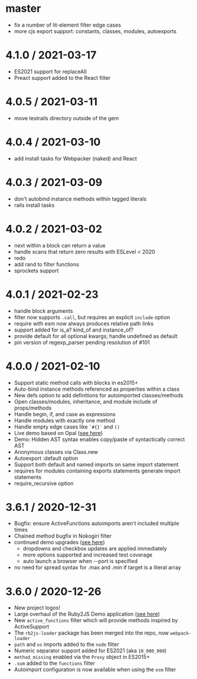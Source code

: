 # master

* fix a number of lit-element filter edge cases
* more cjs export support: constants, classes, modules, autoexports

# 4.1.0 / 2021-03-17

* ES2021 support for replaceAll
* Preact support added to the React filter

# 4.0.5 / 2021-03-11

* move testrails directory outside of the gem

# 4.0.4 / 2021-03-10

* add install tasks for Webpacker (naked) and React

# 4.0.3 / 2021-03-09

* don't autobind instance methods within tagged literals
* rails install tasks

# 4.0.2 / 2021-03-02

* next within a block can return a value
* handle scans that return zero results with ESLevel < 2020
* redo
* add rand to filter functions
* sprockets support

# 4.0.1 / 2021-02-23

* handle block arguments
* filter now supports `.call`, but requires an explicit `include` option
* require with esm now always produces relative path links
* support added for is_a? kind_of and instance_of?
* provide default for all optional kwargs; handle undefined as default
* pin version of regexp_parser pending resolution of #101

# 4.0.0 / 2021-02-10

* Support static method calls with blocks in es2015+
* Auto-bind instance methods referenced as properties within a class
* New defs option to add definitions for autoimported classes/methods
* Open classes/modules, inheritance, and module include of props/methods
* Handle begin, if, and case as expressions
* Handle modules with exactly one method
* Handle empty edge cases like `` `#{}` `` and `()`
* Live demo based on Opal ([see here](https://ruby2js.com/demo))
* Demo: Hidden AST syntax enables copy/paste of syntactically correct AST
* Anonymous classes via Class.new
* Autoexport :default option
* Support both default and named imports on same import statement
* requires for modules containing exports statements generate import statements
* require_recursive option

# 3.6.1 / 2020-12-31

* Bugfix: ensure ActiveFunctions autoimports aren't included multiple times
* Chained method bugfix in Nokogiri filter
* continued demo upgrades ([see here](https://intertwingly.net/projects/ruby2js))
    * dropdowns and checkbox updates are applied immediately
    * more options supported and increased test coverage
    * auto launch a browser when --port is specified
* no need for spread syntax for .max and .min if target is a literal array

# 3.6.0 / 2020-12-26

* New project logos!
* Large overhaul of the Ruby2JS Demo application ([see here](https://intertwingly.net/projects/ruby2js))
* New `active_functions` filter which will provide methods inspired by ActiveSupport
* The `rb2js-loader` package has been merged into the repo, now `webpack-loader`
* `path` and `os` imports added to the `node` filter
* Numeric separator support added for ES2021 (aka `10_000_000`)
* `method_missing` enabled via the `Proxy` object in ES2015+
* `.sum` added to the `functions` filter
* Autoimport configuration is now available when using the `esm` filter
